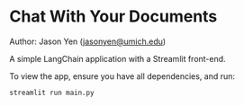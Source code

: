 # Chat With Your Documents

Author: Jason Yen (jasonyen@umich.edu)

A simple LangChain application with a Streamlit front-end. 

To view the app, ensure you have all dependencies, and run:

```
streamlit run main.py
```